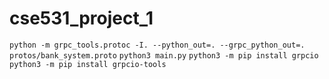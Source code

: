 # cse531_project_1
```python -m grpc_tools.protoc -I. --python_out=. --grpc_python_out=. protos/bank_system.proto```
```python3 main.py```
```python3 -m pip install grpcio```
```python3 -m pip install grpcio-tools```